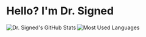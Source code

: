 <h1> Hello? I'm Dr. Signed </h1>

<img src='https://github-readme-stats.vercel.app/api?username=drsigned&show_icons=true&count_private=true&line_height=40&bg_color=0D1117&text_color=C9D1D9' align="left" alt="Dr. Signed's GitHub Stats"/>
<img src='https://github-readme-stats.vercel.app/api/top-langs/?username=drsigned&hide_langs_below=4&bg_color=0D1117&text_color=C9D1D9' alt="Most Used Languages"/>